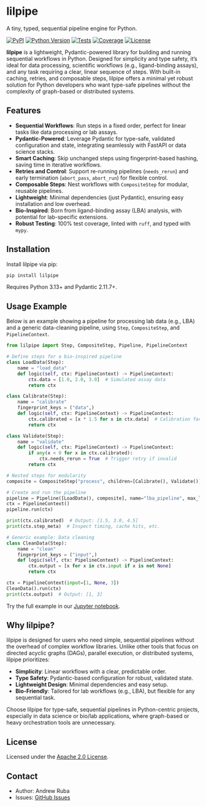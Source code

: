 # lilpipe

A tiny, typed, sequential pipeline engine for Python.

[![PyPI](https://img.shields.io/pypi/v/lilpipe.svg)](https://pypi.org/project/lilpipe/)
[![Python Version](https://img.shields.io/pypi/pyversions/lilpipe.svg)](https://pypi.org/project/lilpipe/)
[![Tests](https://github.com/andrewruba/lilpipe/actions/workflows/tests.yml/badge.svg)](https://github.com/andrewruba/lilpipe/actions)
[![Coverage](https://codecov.io/gh/andrewruba/lilpipe/branch/main/graph/badge.svg)](https://codecov.io/gh/andrewruba/lilpipe)
[![License](https://img.shields.io/badge/license-Apache%202.0-blue.svg)](https://github.com/your-username/lilpipe/blob/main/LICENSE)

**lilpipe** is a lightweight, Pydantic-powered library for building and running sequential workflows in Python. Designed for simplicity and type safety, it’s ideal for data processing, scientific workflows (e.g., ligand-binding assays), and any task requiring a clear, linear sequence of steps. With built-in caching, retries, and composable steps, lilpipe offers a minimal yet robust solution for Python developers who want type-safe pipelines without the complexity of graph-based or distributed systems.

## Features

- **Sequential Workflows**: Run steps in a fixed order, perfect for linear tasks like data processing or lab assays.
- **Pydantic-Powered**: Leverage Pydantic for type-safe, validated configuration and state, integrating seamlessly with FastAPI or data science stacks.
- **Smart Caching**: Skip unchanged steps using fingerprint-based hashing, saving time in iterative workflows.
- **Retries and Control**: Support re-running pipelines (`needs_rerun`) and early termination (`abort_pass`, `abort_run`) for flexible control.
- **Composable Steps**: Nest workflows with `CompositeStep` for modular, reusable pipelines.
- **Lightweight**: Minimal dependencies (just Pydantic), ensuring easy installation and low overhead.
- **Bio-Inspired**: Born from ligand-binding assay (LBA) analysis, with potential for lab-specific extensions.
- **Robust Testing**: 100% test coverage, linted with `ruff`, and typed with `mypy`.

## Installation

Install lilpipe via pip:

```bash
pip install lilpipe
```

Requires Python 3.13+ and Pydantic 2.11.7+.

## Usage Example

Below is an example showing a pipeline for processing lab data (e.g., LBA) and a generic data-cleaning pipeline, using `Step`, `CompositeStep`, and `PipelineContext`.

```python
from lilpipe import Step, CompositeStep, Pipeline, PipelineContext

# Define steps for a bio-inspired pipeline
class LoadData(Step):
    name = "load_data"
    def logic(self, ctx: PipelineContext) -> PipelineContext:
        ctx.data = [1.0, 2.0, 3.0]  # Simulated assay data
        return ctx

class Calibrate(Step):
    name = "calibrate"
    fingerprint_keys = ("data",)
    def logic(self, ctx: PipelineContext) -> PipelineContext:
        ctx.calibrated = [x * 1.5 for x in ctx.data]  # Calibration factor
        return ctx

class Validate(Step):
    name = "validate"
    def logic(self, ctx: PipelineContext) -> PipelineContext:
        if any(x < 0 for x in ctx.calibrated):
            ctx.needs_rerun = True  # Trigger retry if invalid
        return ctx

# Nested steps for modularity
composite = CompositeStep("process", children=[Calibrate(), Validate()])

# Create and run the pipeline
pipeline = Pipeline([LoadData(), composite], name="lba_pipeline", max_loops=3)
ctx = PipelineContext()
pipeline.run(ctx)

print(ctx.calibrated)  # Output: [1.5, 3.0, 4.5]
print(ctx.step_meta)  # Inspect timing, cache hits, etc.

# Generic example: Data cleaning
class CleanData(Step):
    name = "clean"
    fingerprint_keys = ("input",)
    def logic(self, ctx: PipelineContext) -> PipelineContext:
        ctx.output = [x for x in ctx.input if x is not None]
        return ctx

ctx = PipelineContext(input=[1, None, 3])
CleanData().run(ctx)
print(ctx.output)  # Output: [1, 3]
```

Try the full example in our [Jupyter notebook](examples/example.ipynb).

## Why lilpipe?

lilpipe is designed for users who need simple, sequential pipelines without the overhead of complex workflow libraries. Unlike other tools that focus on directed acyclic graphs (DAGs), parallel execution, or distributed systems, lilpipe prioritizes:

- **Simplicity**: Linear workflows with a clear, predictable order.
- **Type Safety**: Pydantic-based configuration for robust, validated state.
- **Lightweight Design**: Minimal dependencies and easy setup.
- **Bio-Friendly**: Tailored for lab workflows (e.g., LBA), but flexible for any sequential task.

Choose lilpipe for type-safe, sequential pipelines in Python-centric projects, especially in data science or bio/lab applications, where graph-based or heavy orchestration tools are unnecessary.

## License

Licensed under the [Apache 2.0 License](LICENSE).

## Contact

- Author: Andrew Ruba
- Issues: [GitHub Issues](https://github.com/andrewruba/lilpipe/issues)
